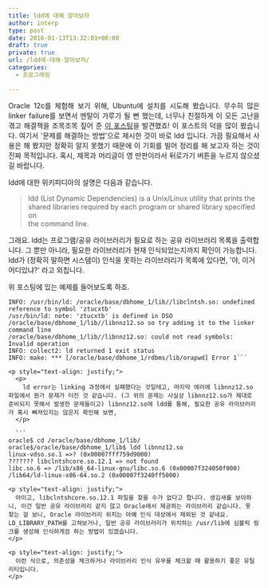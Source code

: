 ```yaml
---
title: ldd에 대해 알아보자
author: interp
type: post
date: 2016-01-13T13:32:03+00:00
draft: true
private: true
url: /ldd에-대해-알아보자/
categories:
  - 프로그래밍

---
```

<p style="text-align: justify;">
  Oracle 12c를 체험해 보기 위해, Ubuntu에 설치를 시도해 봤습니다. 무수히 많은 linker failure를 보면서 멘탈이 가루가 될 뻔 했는데, 너무나 친절하게 이 모든 고난을 겪고 해결책을 조목조목 짚어 준 <a class="tx-link" target="_blank" href="https://gemsofprogramming.wordpress.com/2013/09/19/installing-oracle-12c-on-ubuntu-12-04-64-bit-a-hard-journey-but-its-worth-it/" rel="noopener noreferrer">이 </a><a class="tx-link" target="_blank" href="https://gemsofprogramming.wordpress.com/2013/09/19/installing-oracle-12c-on-ubuntu-12-04-64-bit-a-hard-journey-but-its-worth-it/" rel="noopener noreferrer">포스팅</a>을 발견했죠! 이 포스트의 덕을 많이 봤습니다. 여기서 '문제를 해결하는 방법'으로 제시한 것이 바로 ldd 입니다. 가끔 필요해서 사용은 해 봤지만 정확히 알지 못했기 때문에 이 기회를 빌어 정리를 해 보고자 하는 것이 진짜 목적입니다. 혹시, 제목과 머리글이 영 딴판이라서 뒤로가기 버튼을 누르지 않으셨길 바랍니다.
</p>

ldd에 대한 위키피디아의 설명은 다음과 같습니다. 

<blockquote class="tx-quote-tistory">
  <p>
    ldd (List Dynamic Dependencies) is a Unix/Linux utility that prints the<br /> shared libraries required by each program or shared library specified on<br /> the command line.
  </p>
</blockquote>

<p style="text-align: justify;">
  <p>
    그래요. ldd는 프로그램/공유 라이브러리가 필요로 하는 공유 라이브러리 목록을 출력합니다. 그 뿐만 아니라, 필요한 라이브러리가 현재 인식되었는지까지 확인이 가능합니다. ldd가 (정확히 말하면 시스템이) 인식을 못하는 라이브러리가 목록에 있다면, '야, 이거 어디있냐?' 라고 외칩니다.
  </p>
  
  <p>
    위 포스팅에 있는 예제를 들어보도록 하죠.
  </p>
  
  ```
INFO: /usr/bin/ld: /oracle/base/dbhome_1/lib//libclntsh.so: undefined reference to symbol 'ztucxtb'
/usr/bin/ld: note: 'ztucxtb' is defined in DSO 
/oracle/base/dbhome_1/lib//libnnz12.so so try adding it to the linker command line
/oracle/base/dbhome_1/lib//libnnz12.so: could not read symbols: Invalid operation
INFO: collect2: ld returned 1 exit status
INFO: make: *** [/oracle/base/dbhome_1/rdbms/lib/orapwd] Error 1```
  
  <p style="text-align: justify;">
    <p>
      ld error는 linking 과정에서 실패했다는 것일테고, 마지막 에러에 libnnz12.so 파일에서 뭔가 문제가 터진 것 같습니다. (그 위의 문제는 사실상 libnnz12.so가 제대로 준비되지 못해서 발생한 문제들이고) libnnz12.so에 ldd를 통해, 필요한 공유 라이브러리가 혹시 빠져있지는 않은지 확인해 보면,
    </p>
    
    ```
oracle$ cd /oracle/base/dbhome_1/lib/
oracle$/oracle/base/dbhome_1/lib$ ldd libnnz12.so
linux-vdso.so.1 =>? (0x00007fff759d9000)
??????? libclntshcore.so.12.1 => not found
libc.so.6 => /lib/x86_64-linux-gnu/libc.so.6 (0x00007f324050f000)
/lib64/ld-linux-x86-64.so.2 (0x00007f3240ff5000)
```
    
    <p style="text-align: justify;">
      아이고, libclntshcore.so.12.1 파일을 찾을 수가 없다고 합니다. 생김새를 보아하니, 이건 일반 공유 라이브러리 같지 않고 Oracle에서 제공하는 라이브러리 같습니다. 못 찾는 걸 보니, Oracle 라이브러리 위치는 아예 인식 대상에서 제외된 것 같네요. LD_LIBRARY_PATH를 고쳐보거나, 일반 공유 라이브러리가 위치하는 /usr/lib에 심볼릭 링크를 생성해 인식하게끔 하는 방법이 있겠습니다.
    </p>
    
    <p style="text-align: justify;">
      이런 식으로, 의존성을 체크하거나 라이브러리 인식 유무를 체크할 때 활용하기 좋은 유틸리티입니다.
    </p>
